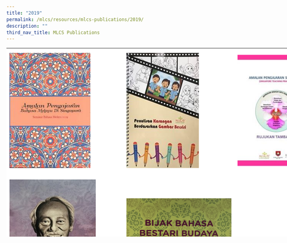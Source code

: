 ```yaml
---
title: "2019"
permalink: /mlcs/resources/mlcs-publications/2019/
description: ""
third_nav_title: MLCS Publications
---
```

<table style="box-sizing: border-box; color: rgb(0, 0, 0); font-family: Hind, Arial, Helvetica, sans-serif; font-size: 16px; font-style: normal; font-variant-ligatures: normal; font-variant-caps: normal; font-weight: 400; letter-spacing: normal; orphans: 2; text-align: start; text-transform: none; white-space: normal; widows: 2; word-spacing: 0px; -webkit-text-stroke-width: 0px; background-color: rgb(255, 255, 255); text-decoration-thickness: initial; text-decoration-style: initial; text-decoration-color: initial; width: 821px; height: 492px;"><tbody style="box-sizing: border-box;"><tr style="box-sizing: border-box; height: 330.434px;"><td style="box-sizing: border-box; width: 305.243px;"><a target="_blank" href="/mlcs/resources/malay-language-seminar-seminar-bahasa-melayu-publications/seminar-bahasa-melayu-2019" style="box-sizing: border-box; background-color: transparent; color: rgb(202, 33, 38);"><img src="/images/20190823090123670_0001.jpeg" alt="Seminar Bahasa Melayu 2019" title="Seminar Bahasa Melayu 2019" data-displaymode="Thumbnail" style="box-sizing: border-box; border-style: none; margin: 10px 0px; max-width: 100%;"></a></td><td style="box-sizing: border-box; width: 289.34px;"><img src="/images/karanganbersiri.jpeg" alt="Penulisan Karangan" title="Penulisan Karangan" data-displaymode="Thumbnail" style="box-sizing: border-box; border-style: none; margin: 10px 0px; max-width: 100%;"></td><td style="box-sizing: border-box; width: 219.748px;"><a target="_blank" href="/mlcs/resources/singapore-teaching-practice" style="box-sizing: border-box; background-color: transparent; color: rgb(202, 33, 38);"><img src="/images/stp_rujukan_tambahan.jpeg" alt="STP_rujukan_tambahan" title="STP_rujukan_tambahan" data-displaymode="Thumbnail" style="box-sizing: border-box; border-style: none; margin: 10px 0px; max-width: 100%;"></a></td></tr><tr style="box-sizing: border-box; height: 325.434px;"><td style="box-sizing: border-box; width: 305.243px;"><img src="/images/sarkasi.jpeg" alt="Bicara Budiman" title="Bicara Budiman" data-displaymode="Thumbnail" style="box-sizing: border-box; border-style: none; margin: 10px 0px; max-width: 100%;"></td><td style="box-sizing: border-box; width: 289.34px;"><img src="/images/bijakbahasa.png" alt="Bijak Bahasa" title="Bijak Bahasa" data-displaymode="Thumbnail" style="box-sizing: border-box; border-style: none; margin: 10px 0px; max-width: 100%;"></td></tr></tbody></table>